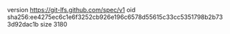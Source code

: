 version https://git-lfs.github.com/spec/v1
oid sha256:ee4275ec6c1e6f3252cb926e196c6578d55615c33cc5351798b2b733d92dac1b
size 3180
